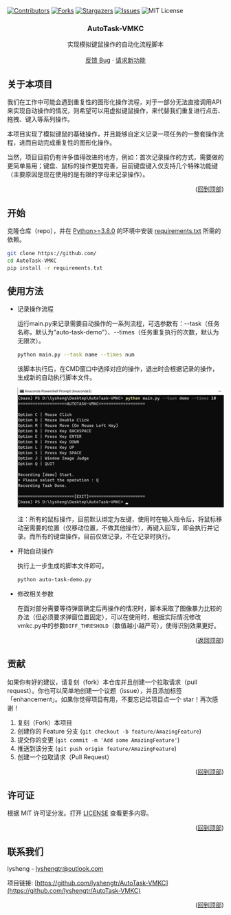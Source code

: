 <div id="top"></div>

<!-- 项目 SHIELDS -->
[![Contributors][contributors-shield]][contributors-url]
[![Forks][forks-shield]][forks-url]
[![Stargazers][stars-shield]][stars-url]
[![Issues][issues-shield]][issues-url]
![MIT License][license-shield]

<!-- 项目 LOGO -->


<div align="center">
  <h3 align="center">AutoTask-VMKC</h3>
  <p align="center">
    实现模拟键鼠操作的自动化流程脚本
    <br />
    <br />
    <a href="https://github.com/lyshengtr/AutoTask-VMKC/issues">反馈 Bug</a>
    ·
    <a href="https://github.com/lyshengtr/AutoTask-VMKC/issues">请求新功能</a>
  </p>

</div>

<!-- 关于本项目 -->

## 关于本项目

我们在工作中可能会遇到重复性的图形化操作流程，对于一部分无法直接调用API来实现自动操作的情况，则希望可以用虚拟键鼠操作，来代替我们重复进行点击、拖拽、键入等系列操作。

本项目实现了模拟键鼠的基础操作，并且能够自定义记录一项任务的一整套操作流程，进而自动完成重复性的图形化操作。

当然，项目目前仍有许多值得改进的地方，例如：首次记录操作的方式，需要做的更简单易用；键盘、鼠标的操作更加完善，目前键盘键入仅支持几个特殊功能键（主要原因是现在使用的是有限的字母来记录操作）。

<p align="right">(<a href="#top">回到顶部</a>)</p>

<!-- 开始 -->

## 开始

克隆仓库（repo），并在 [Python>=3.8.0](https://www.python.org) 的环境中安装 [requirements.txt](requirements.txt) 所需的依赖。
```sh
git clone https://github.com/
cd AutoTask-VMKC
pip install -r requirements.txt
```

<!-- 使用方法 示例 -->
## 使用方法

- 记录操作流程

  运行main.py来记录需要自动操作的一系列流程，可选参数有：--task（任务名称，默认为"auto-task-demo"）、--times（任务重复执行的次数，默认为无限次）。

  ```sh
  python main.py --task name --times num
  ```

  该脚本执行后，在CMD窗口中选择对应的操作，退出时会根据记录的操作，生成新的自动执行脚本文件。

  <img src="demo/usage.png" style="zoom:100%;" />

  注：所有的鼠标操作，目前默认绑定为左键，使用时在输入指令后，将鼠标移动至需要的位置（仅移动位置，不做其他操作），再键入回车，即会执行并记录。而所有的键盘操作，目前仅做记录，不在记录时执行。

- 开始自动操作

  执行上一步生成的脚本文件即可。

  ```sh
  python auto-task-demo.py
  ```

- 修改相关参数

  在面对部分需要等待弹窗确定后再操作的情况时，脚本采取了图像暴力比较的办法（但必须要求弹窗位置固定），可以在使用时，根据实际情况修改vmkc.py中的参数`DIFF_THRESHOLD`（数值越小越严苛），使得识别效果更好。


<p align="right">(<a href="#top">返回顶部</a>)</p>

<!-- 贡献 -->

## 贡献

如果你有好的建议，请复刻（fork）本仓库并且创建一个拉取请求（pull request）。你也可以简单地创建一个议题（issue），并且添加标签「enhancement」。如果你觉得项目有用，不要忘记给项目点一个 star！再次感谢！

1. 复刻（Fork）本项目
2. 创建你的 Feature 分支 (`git checkout -b feature/AmazingFeature`)
3. 提交你的变更 (`git commit -m 'Add some AmazingFeature'`)
4. 推送到该分支 (`git push origin feature/AmazingFeature`)
5. 创建一个拉取请求（Pull Request）

<p align="right">(<a href="#top">回到顶部</a>)</p>

<!-- 许可证 -->

## 许可证

根据 MIT 许可证分发。打开 [LICENSE](LICENSE.txt) 查看更多内容。

<p align="right">(<a href="#top">回到顶部</a>)</p>

<!-- 联系我们 -->

## 联系我们

lysheng - lyshengtr@outlook.com

项目链接: [https://github.com/lyshengtr/AutoTask-VMKC](https://github.com/lyshengtr/AutoTask-VMKC)

<p align="right">(<a href="#top">回到顶部</a>)</p>



[contributors-shield]: https://img.shields.io/github/contributors/lyshengtr/AutoTask-VMKC.svg?style=for-the-badge
[contributors-url]: https://github.com/lyshengtr/AutoTask-VMKC/graphs/contributors
[forks-shield]: https://img.shields.io/github/forks/lyshengtr/AutoTask-VMKC.svg?style=for-the-badge
[forks-url]: https://github.com/lyshengtr/AutoTask-VMKC/network/members
[stars-shield]: https://img.shields.io/github/stars/lyshengtr/AutoTask-VMKC.svg?style=for-the-badge
[stars-url]: https://github.com/lyshengtr/AutoTask-VMKC/stargazers
[issues-shield]: https://img.shields.io/github/issues/lyshengtr/AutoTask-VMKC.svg?style=for-the-badge
[issues-url]: https://github.com/lyshengtr/AutoTask-VMKC/issues
[license-shield]: https://img.shields.io/github/license/lyshengtr/AutoTask-VMKC.svg?style=for-the-badge
[license-url]: https://github.com/lyshengtr/AutoTask-VMKC/LICENSE.txt
